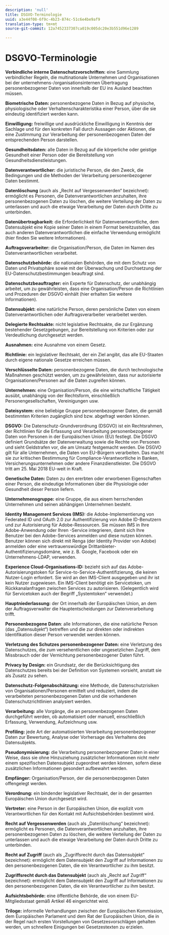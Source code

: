 ```yaml
---
description: 'null'
title: DSGVO-Terminologie
uuid: a3e44f08-6f9c-4b23-874c-51c6e4be9af9
translation-type: tm+mt
source-git-commit: 12a7452337307ca019c005dc20e3b551d96e1289

---
```



# DSGVO-Terminologie

**Verbindliche interne Datenschutzvorschriften:** eine Sammlung verbindlicher Regeln, die multinationale Unternehmen und Organisationen bei der unternehmens-/organisationsinternen Übertragung personenbezogener Daten von innerhalb der EU ins Ausland beachten müssen.

**Biometrische Daten:** personenbezogene Daten in Bezug auf physische, physiologische oder Verhaltenscharakteristika einer Person, über die sie eindeutig identifiziert werden kann.

**Einwilligung:** freiwillige und ausdrückliche Einwilligung in Kenntnis der Sachlage und für den konkreten Fall durch Aussagen oder Aktionen, die eine Zustimmung zur Verarbeitung der personenbezogenen Daten der entsprechenden Person darstellen.

**Gesundheitsdaten:** alle Daten in Bezug auf die körperliche oder geistige Gesundheit einer Person oder die Bereitstellung von Gesundheitsdienstleistungen.

**Datenverantwortlicher:** die juristische Person, die den Zweck, die Bedingungen und die Methoden der Verarbeitung personenbezogener Daten bestimmt.

**Datenlöschung** (auch als „Recht auf Vergessenwerden“ bezeichnet): ermöglicht es Personen, die Datenverantwortlichen anzuhalten, ihre personenbezogenen Daten zu löschen, die weitere Verteilung der Daten zu unterlassen und auch die etwaige Verarbeitung der Daten durch Dritte zu unterbinden.

**Datenübertragbarkeit:** die Erforderlichkeit für Datenverantwortliche, dem Datensubjekt eine Kopie seiner Daten in einem Format bereitzustellen, das auch anderen Datenverantwortlichen die einfache Verwendung ermöglicht (hier finden Sie weitere Informationen).

**Auftragsverarbeiter:** die Organisation/Person, die Daten im Namen des Datenverantwortlichen verarbeitet.

**Datenschutzbehörde:** die nationalen Behörden, die mit dem Schutz von Daten und Privatsphäre sowie mit der Überwachung und Durchsetzung der EU-Datenschutzbestimmungen beauftragt sind.

**Datenschutzbeauftragter:** ein Experte für Datenschutz, der unabhängig arbeitet, um zu gewährleisten, dass eine Organisation/Person die Richtlinien und Prozeduren der DSGVO einhält (hier erhalten Sie weitere Informationen).

**Datensubjekt:** eine natürliche Person, deren persönliche Daten von einem Datenverantwortlichen oder Auftragsverarbeiter verarbeitet werden.

**Delegierte Rechtsakte:** nicht legislative Rechtsakte, die zur Ergänzung bestehender Gesetzgebungen, zur Bereitstellung von Kriterien oder zur Verdeutlichung durchgesetzt werden.

**Ausnahmen:** eine Ausnahme von einem Gesetz.

**Richtlinie:** ein legislativer Rechtsakt, der ein Ziel angibt, das alle EU-Staaten durch eigene nationale Gesetze erreichen müssen.

**Verschlüsselte Daten:** personenbezogene Daten, die durch technologische Maßnahmen geschützt werden, um zu gewährleisten, dass nur autorisierte Organisationen/Personen auf die Daten zugreifen können.

**Unternehmen:** eine Organisation/Person, die eine wirtschaftliche Tätigkeit ausübt, unabhängig von der Rechtsform, einschließlich Personengesellschaften, Vereinigungen usw.

**Dateisystem:** eine beliebige Gruppe personenbezogener Daten, die gemäß bestimmten Kriterien zugänglich sind bzw. abgefragt werden können.

**DSGVO:** Die Datenschutz-Grundverordnung (DSGVO) ist ein Rechtsrahmen, der Richtlinien für die Erfassung und Verarbeitung personenbezogener Daten von Personen in der Europäischen Union (EU) festlegt. Die DSGVO definiert Grundsätze der Datenverwaltung sowie die Rechte von Personen und sieht Geldstrafen vor, die am Umsatz festgemacht werden. Die DSGVO gilt für alle Unternehmen, die Daten von EU-Bürgern verarbeiten. Das macht sie zur kritischen Bestimmung für Compliance-Verantwortliche in Banken, Versicherungsunternehmen oder andere Finanzdienstleister. Die DSGVO tritt am 25. Mai 2018 EU-weit in Kraft.

**Genetische Daten:** Daten zu den ererbten oder erworbenen Eigenschaften einer Person, die eindeutige Informationen über die Physiologie oder Gesundheit dieser Person liefern.

**Unternehmensgruppe:** eine Gruppe, die aus einem herrschenden Unternehmen und seinen abhängigen Unternehmen besteht.

**Identity Management Services (IMS):** die Adobe-Implementierung von Federated ID und OAuth 2.0 zur Authentifizierung von Adobe ID-Benutzern und zur Autorisierung für Adobe-Ressourcen. Sie müssen IMS in Ihre Adobe-Anwendung oder Ihren -Service integrieren, damit sich Ihre Benutzer bei den Adobe-Services anmelden und diese nutzen können. Benutzer können sich direkt mit Renga (der Identity Provider von Adobe) anmelden oder eine vertrauenswürdige Drittanbieter-Authentifizierungsdomäne, wie z. B. Google, Facebook oder ein Unternehmens-LDAP, verwenden.

**Experience Cloud-Organisations-ID:** bezieht sich auf das Adobe-Autorisierungstoken für Service-to-Service-Authentifizierung, die keinen Nutzer-Login erfordert. Sie wird an den IMS-Client ausgegeben und ihr ist kein Nutzer zugewiesen. Ein IMS-Client benötigt ein Servicetoken, um Rückkanalanfragen zwischen Services zu autorisieren. (Gelegentlich wird für Servicetoken auch der Begriff „Systemtoken“ verwendet.)

**Hauptniederlassung:** der Ort innerhalb der Europäischen Union, an dem der Auftragsverwalter die Hauptentscheidungen zur Datenverarbeitung trifft.

**Personenbezogene Daten**: alle Informationen, die eine natürliche Person (das „Datensubjekt“) betreffen und die zur direkten oder indirekten Identifikation dieser Person verwendet werden können.

**Verletzung des Schutzes personenbezogener Daten:** eine Verletzung des Datenschutzes, die zum versehentlichen oder ungesetzlichen Zugriff, dem Missbrauch oder der Vernichtung personenbezogener Daten führt.

**Privacy by Design:** ein Grundsatz, der die Berücksichtigung des Datenschutzes bereits bei der Definition von Systemen vorsieht, anstatt sie als Zusatz zu sehen.

**Datenschutz-Folgenabschätzung:** eine Methode, die Datenschutzrisiken von Organisationen/Personen ermittelt und reduziert, indem die verarbeiteten personenbezogenen Daten und die vorhandenen Datenschutzrichtlinien analysiert werden.

**Verarbeitung:** alle Vorgänge, die an personenbezogenen Daten durchgeführt werden, ob automatisiert oder manuell, einschließlich Erfassung, Verwendung, Aufzeichnung usw.

**Profiling:** jede Art der automatisierten Verarbeitung personenbezogener Daten zur Bewertung, Analyse oder Vorhersage des Verhaltens des Datensubjekts.

**Pseudonymisierung:** die Verarbeitung personenbezogener Daten in einer Weise, dass sie ohne Hinzuziehung zusätzlicher Informationen nicht mehr einem spezifischen Datensubjekt zugeordnet werden können, sofern diese zusätzlichen Informationen gesondert aufbewahrt werden.

**Empfänger:** Organisation/Person, der die personenbezogenen Daten offengelegt werden.

**Verordnung:** ein bindender legislativer Rechtsakt, der in der gesamten Europäischen Union durchgesetzt wird.

**Vertreter:** eine Person in der Europäischen Union, die explizit vom Verantwortlichen für den Kontakt mit Aufsichtsbehörden bestimmt wird.

**Recht auf Vergessenwerden** (auch als „Datenlöschung“ bezeichnet): ermöglicht es Personen, die Datenverantwortlichen anzuhalten, ihre personenbezogenen Daten zu löschen, die weitere Verteilung der Daten zu unterlassen und auch die etwaige Verarbeitung der Daten durch Dritte zu unterbinden.

**Recht auf Zugriff** (auch als „Zugriffsrecht durch das Datensubjekt“ bezeichnet): ermöglicht dem Datensubjekt den Zugriff auf Informationen zu den personenbezogenen Daten, die ein Verantwortlicher zu ihm besitzt.

**Zugriffsrecht durch das Datensubjekt** (auch als „Recht auf Zugriff“ bezeichnet): ermöglicht dem Datensubjekt den Zugriff auf Informationen zu den personenbezogenen Daten, die ein Verantwortlicher zu ihm besitzt.

**Aufsichtsbehörde:** eine öffentliche Behörde, die von einem EU-Mitgliedsstaat gemäß Artikel 46 eingerichtet wird.

**Triloge:** informelle Verhandlungen zwischen der Europäischen Kommission, dem Europäischen Parlament und dem Rat der Europäischen Union, die in der Regel nach ersten Vorstellungen von Gesetzesvorschlägen gehalten werden, um schnellere Einigungen bei Gesetzestexten zu erzielen.

